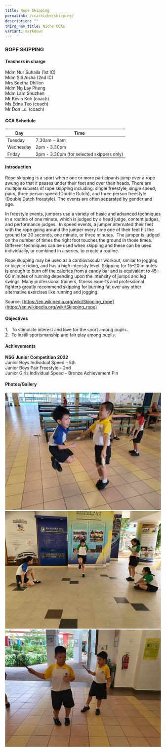 ```yaml
---
title: Rope Skipping
permalink: /cca/niche/skipping/
description: ""
third_nav_title: Niche CCAs
variant: markdown
---
```

### ROPE SKIPPING

#### Teachers in charge
 
Mdm Nur Suhaila (1st IC) <br>
Mdm Siti Aisha (2nd IC) <br>
Mrs Seetha Dhillon <br>
Mdm Ng Lay Pheng <br>
Mdm Lam Shuzhen <br>
Mr Kevin Koh (coach) <br>
Ms Edna Teo (coach)  <br>
Mr Don Lui (coach)


#### CCA Schedule  

| Day | Time | 
| --- | --- |
| Tuesday | 7.30am - 9am | 
| Wednesday | 2pm - 3.30pm |
| Friday | 2pm - 3.30pm (for selected skippers only) | 

#### Introduction

Rope skipping is a sport where one or more participants jump over a rope swung so that it passes under their feet and over their heads. There are multiple subsets of rope skipping including: single freestyle, single speed, pairs, three person speed (Double Dutch), and three person freestyle (Double Dutch freestyle). The events are often separated by gender and age.

In freestyle events, jumpers use a variety of basic and advanced techniques in a routine of one minute, which is judged by a head judge, content judges, and performance judges.&nbsp; In speed events, a jumper alternated their feet with the rope going around the jumper every time one of their feet hit the ground for 30 seconds, one minute, or three minutes.&nbsp; The jumper is judged on the number of times the right foot touches the ground in those times.&nbsp; Different techniques can be used when skipping and these can be used individually, or combined in a series, to create a routine.&nbsp;

Rope skipping may be used as a cardiovascular workout, similar to jogging or bicycle riding, and has a high intensity level. Skipping for 15–20 minutes is enough to burn off the calories from a candy bar and is equivalent to 45–60 minutes of running depending upon the intensity of jumps and leg swings. Many professional trainers, fitness experts and professional fighters greatly recommend skipping for burning fat over any other alternative exercises like running and jogging.

Source:&nbsp;[https://en.wikipedia.org/wiki/Skipping_rope](https://en.wikipedia.org/wiki/Skipping_rope)

#### Objectives

1\.&nbsp; &nbsp;To stimulate&nbsp;interest and love for the sport among pupils. <br>
2.&nbsp; To instill sportsmanship and fair play among pupils.

#### Achievements

**NSG Junior Competition 2022**&nbsp; <br>
Junior Boys Individual Speed – 5th <br>
Junior Boys Pair Freestyle – 2nd <br>
Junior Girls Individual Speed – Bronze Achievement Pin

#### Photos/Gallery

![](/images/1%20(22).jpg)
![](/images/2%20(22).jpg)
![](/images/3%20(19).jpg)